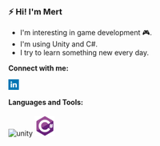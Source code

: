 ### ⚡️ Hi! I'm Mert

  - I'm interesting in game development 🎮.
  - I'm using Unity and C#. 
  - I try to learn something new every day.

**Connect with me:**

<a href="https://www.linkedin.com/in/mertiq">
  <img align="left" alt="Mert İshak Kılıç LinkedIn" width="21px" src="https://raw.githubusercontent.com/edent/SuperTinyIcons/099dc12b59179d07d534069bc8551718f786d91a/images/svg/linkedin.svg" />
</a>

<br />

#### Languages and Tools:

<img src="https://www.vectorlogo.zone/logos/unity3d/unity3d-icon.svg" alt="unity" width="40" height="40"/> <img src="https://raw.githubusercontent.com/devicons/devicon/master/icons/csharp/csharp-original.svg" alt="csharp" width="40" height="40"/> </a> <a href="https://unity.com/" target="_blank" rel="noreferrer"> 
